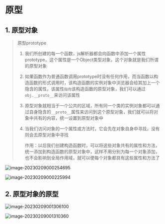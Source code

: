 # 原型

## 1. 原型对象

> 原型prototype
>
> 1. 我们所创建的每一个函数，js解析器都会向函数中添加一个属性prototype，这个属性是一个Object类型对象，这个对象就是我们所谓的原型对象
>
> 2. 如果函数作为普通函数调用prototype时没有任何作用，而当函数以构造函数的形式调用时，该构造函数的实例对象中浏览器会给其加上一个隐含的属性，该属性`指向`该构造函数的原型对象，我们可以通过 `obj.__proto__`来访问该属性
>
> 3. 原型对象就相当于一个公共的区域，所有同一个类的实例对象都可以通过自身隐含的`__proto__`属性来访问到这个原型对象，我们就可以将对象中共有的内容，统一设置到原型对象中
>
> 4. 当我们访问对象的一个属性或方法时，它会先在对象自身中寻找，没有则会去原型对象中寻找
>
>    作用：以后我们创建构造函数时，可以将这些对象共有的属性和方法，统一添加到构造函数的原型对象中，这样不用分别为每一个对象添加，也不会影响到全局作用域，就可以使每个对象都具有这些属性和方法了

![image-20230209000254695](https://gitee.com/chen-jiujia/typora-picgo/raw/master/img/202309251704096.png)

![image-20230209000225994](https://gitee.com/chen-jiujia/typora-picgo/raw/master/img/202309251704097.png)

## 2. 原型对象的原型

![image-20230209001306100](https://gitee.com/chen-jiujia/typora-picgo/raw/master/img/202309251704098.png)

![image-20230209001310360](https://gitee.com/chen-jiujia/typora-picgo/raw/master/img/202309251704099.png)